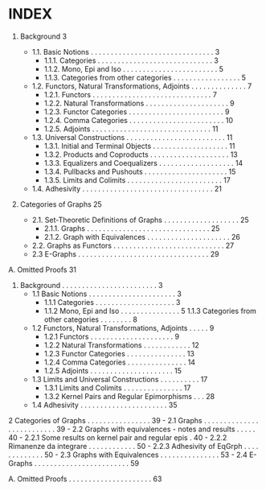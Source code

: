 # INDEX

1. Background 3
   - 1.1. Basic Notions . . . . . . . . . . . . . . . . . . . . . . . . . . . . . . . 3
       - 1.1.1. Categories . . . . . . . . . . . . . . . . . . . . . . . . . . . . . 3
       - 1.1.2. Mono, Epi and Iso . . . . . . . . . . . . . . . . . . . . . . . . 5
       - 1.1.3. Categories from other categories . . . . . . . . . . . . . . . . . 5
    - 1.2. Functors, Natural Transformations, Adjoints . . . . . . . . . . . . . . 7
       - 1.2.1. Functors . . . . . . . . . . . . . . . . . . . . . . . . . . . . . . 7
       - 1.2.2. Natural Transformations . . . . . . . . . . . . . . . . . . . . . 9
       - 1.2.3. Functor Categories . . . . . . . . . . . . . . . . . . . . . . . . 9
       - 1.2.4. Comma Categories . . . . . . . . . . . . . . . . . . . . . . . . 10
       - 1.2.5. Adjoints . . . . . . . . . . . . . . . . . . . . . . . . . . . . . . 11
    - 1.3. Universal Constructions . . . . . . . . . . . . . . . . . . . . . . . . . 11
        - 1.3.1. Initial and Terminal Objects . . . . . . . . . . . . . . . . . . . 11
        - 1.3.2. Products and Coproducts . . . . . . . . . . . . . . . . . . . . 13
        - 1.3.3. Equalizers and Coequalizers . . . . . . . . . . . . . . . . . . . 14
        - 1.3.4. Pullbacks and Pushouts . . . . . . . . . . . . . . . . . . . . . 15
        - 1.3.5. Limits and Colimits . . . . . . . . . . . . . . . . . . . . . . . . 17
    - 1.4. Adhesivity . . . . . . . . . . . . . . . . . . . . . . . . . . . . . . . . . 21
    
2. Categories of Graphs 25
    - 2.1. Set-Theoretic Definitions of Graphs . . . . . . . . . . . . . . . . . . . 25
       - 2.1.1. Graphs . . . . . . . . . . . . . . . . . . . . . . . . . . . . . . . 25
       - 2.1.2. Graph with Equivalences . . . . . . . . . . . . . . . . . . . . . 26
    - 2.2. Graphs as Functors . . . . . . . . . . . . . . . . . . . . . . . . . . . . 27
    - 2.3 E-Graphs . . . . . . . . . . . . . . . . . . . . . . . . . . . . . . . . . 29

A. Omitted Proofs 31

1. Background . . . . . . . . . . . . . . . . . . . . . . . . 3
    - 1.1 Basic Notions . . . . . . . . . . . . . . . . . . . . . . 3
        - 1.1.1 Categories . . . . . . . . . . . . . . . . . . . . 3
        - 1.1.2 Mono, Epi and Iso . . . . . . . . . . . . . . . 5
        1.1.3 Categories from other categories . . . . . . . . 8
    - 1.2 Functors, Natural Transformations, Adjoints . . . . . 9
        - 1.2.1 Functors . . . . . . . . . . . . . . . . . . . . . 9
        - 1.2.2 Natural Transformations . . . . . . . . . . . . 12
        - 1.2.3 Functor Categories . . . . . . . . . . . . . . . 13
        - 1.2.4 Comma Categories . . . . . . . . . . . . . . . 14
        - 1.2.5 Adjoints . . . . . . . . . . . . . . . . . . . . . 15
    - 1.3 Limits and Universal Constructions . . . . . . . . . . 17
        - 1.3.1 Limits and Colimits . . . . . . . . . . . . . . . 17
        - 1.3.2 Kernel Pairs and Regular Epimorphisms . . . 28
    - 1.4 Adhesivity . . . . . . . . . . . . . . . . . . . . . . 35

2 Categories of Graphs . . . . . . . . . . . . . . . . 39
    - 2.1 Graphs . . . . . . . . . . . . . . . . . . . . . . . . . . 39
    - 2.2 Graphs with equivalences - notes and results . . . . . 40
        - 2.2.1 Some results on kernel pair and regular epis . 40
        - 2.2.2 Rimanenze da integrare . . . . . . . . . . . . 50
        - 2.2.3 Adhesivity of EqGrph . . . . . . . . . . . . . 50
    - 2.3 Graphs with Equivalences . . . . . . . . . . . . . . . 53
    - 2.4 E-Graphs . . . . . . . . . . . . . . . . . . . . . . . . 59

A. Omitted Proofs . . . . . . . . . . . . . . . . . . . . . 63
